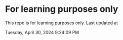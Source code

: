 # For learning purposes only
This repo is for learning purposes only.
Last updated at

Tuesday, April 30, 2024 9:24:09 PM

